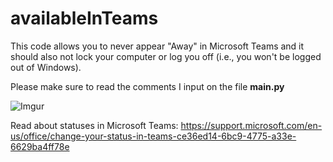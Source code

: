 # availableInTeams
This code allows you to never appear "Away" in Microsoft Teams and it should also not lock your computer or log you off (i.e., you won't be logged out of Windows).

Please make sure to read the comments I input on the file <strong>main.py</strong>

![Imgur](https://imgur.com/Take3OQ.jpg)

Read about statuses in Microsoft Teams: 
https://support.microsoft.com/en-us/office/change-your-status-in-teams-ce36ed14-6bc9-4775-a33e-6629ba4ff78e
